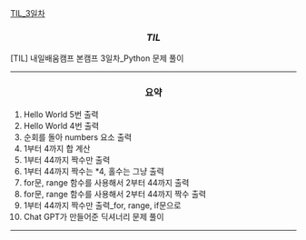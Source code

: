 [TIL_3일차](https://bmk0703.tistory.com/12)
### <center> *TIL* </center>
[TIL] 내일배움캠프 본캠프 3일차_Python 문제 풀이

---
### <center>**요약**
1. Hello World 5번 출력
2. Hello World 4번 출력
3. 순회를 돌아 numbers 요소 출력
4. 1부터 4까지 합 계산
5. 1부터 44까지 짝수만 출력
6. 1부터 44까지 짝수는 *4, 홀수는 그냥 출력
7. for문, range 함수를 사용해서 2부터 44까지 출력
8. for문, range 함수를 사용해서 2부터 44까지 짝수 출력
9. 1부터 44까지 짝수만 출력_for, range, if문으로
10. Chat GPT가 만들어준 딕셔너리 문제 풀이
---